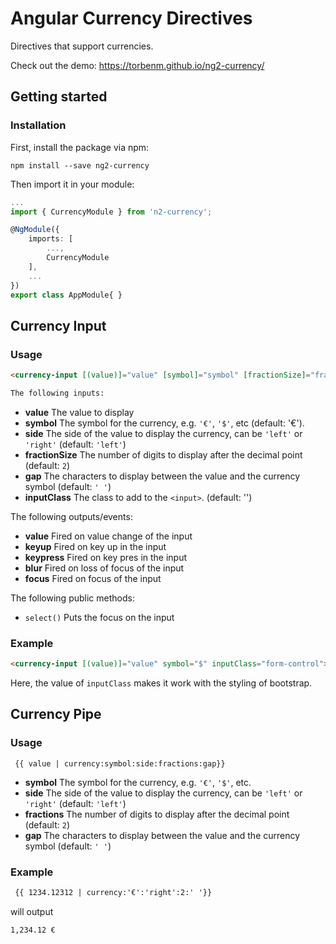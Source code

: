 # Angular Currency Directives

Directives that support currencies.

Check out the demo: https://torbenm.github.io/ng2-currency/

## Getting started

### Installation

First, install the package via npm:

```
npm install --save ng2-currency
```

Then import it in your module:

```typescript
...
import { CurrencyModule } from 'n2-currency';

@NgModule({
    imports: [
        ...,
        CurrencyModule
    ],
    ...
})
export class AppModule{ }
```

## Currency Input

### Usage
```html
<currency-input [(value)]="value" [symbol]="symbol" [fractionSize]="fractionSize" [side]="side" [inputClass]="inputClass">

The following inputs:

```
- **value**         The value to display
- **symbol**        The symbol for the currency, e.g. `'€'`, `'$'`, etc (default: '€').
- **side**          The side of the value to display the currency, can be `'left'` or `'right'` (default: `'left'`)
- **fractionSize**  The number of digits to display after the decimal point (default: `2`)
- **gap**           The characters to display between the value and the currency symbol (default: `' '`)
- **inputClass**    The class to add to the `<input>`. (default: '')

The following outputs/events:

- **value**         Fired on value change of the input
- **keyup**         Fired on key up in the input
- **keypress**      Fired on key pres in the input
- **blur**          Fired on loss of focus of the input
- **focus**         Fired on focus of the input


The following public methods:

- `select()`        Puts the focus on the input

### Example
```html
<currency-input [(value)]="value" symbol="$" inputClass="form-control"></currency-input>
```

Here, the value of `inputClass` makes it work with the styling of bootstrap.


## Currency Pipe

### Usage
```
 {{ value | currency:symbol:side:fractions:gap}}
```

- **symbol**    The symbol for the currency, e.g. `'€'`, `'$'`, etc.
- **side**      The side of the value to display the currency, can be `'left'` or `'right'` (default: `'left'`)
- **fractions** The number of digits to display after the decimal point (default: `2`)
- **gap**       The characters to display between the value and the currency symbol (default: `' '`)

### Example
```html
 {{ 1234.12312 | currency:'€':'right':2:' '}}
```

will output
```
1,234.12 €
```
